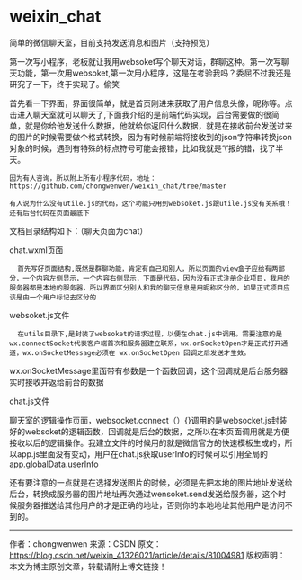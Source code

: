 # weixin_chat
简单的微信聊天室，目前支持发送消息和图片（支持预览）

第一次写小程序，老板就让我用websoket写个聊天对话，群聊这种。第一次写聊天功能，第一次用websoket,第一次用小程序，这是在考验我吗？委屈不过我还是研究了一下，终于实现了。偷笑

首先看一下界面，界面很简单，就是首页刚进来获取了用户信息头像，昵称等。点击进入聊天室就可以聊天了,下面我介绍的是前端代码实现，后台需要做的很简单，就是你给他发送什么数据，他就给你返回什么数据，就是在接收前台发送过来的图片的时候需要做个格式转换，因为有时候前端将接收到的json字符串转换json对象的时候，遇到有特殊的标点符号可能会报错，比如我就是‘\’报的错，找了半天。

    因为有人咨询，所以附上所有小程序代码，地址：https://github.com/chongwenwen/weixin_chat/tree/master

    有人说为什么没有utile.js的代码，这个功能只用到websoket.js跟utile.js没有关系哦！还有后台代码在页面最底下

         


文档目录结构如下：（聊天页面为chat）

  

 

chat.wxml页面

      首先写好页面结构,既然是群聊功能，肯定有自己和别人，所以页面的view盒子应给有两部分，一个内容左侧显示，一个内容右侧显示，下面是代码，因为没有正式注册企业项目，我用的服务器都是本地的服务器，所以界面区分别人和我的聊天信息是用昵称区分的，如果正式项目应该是由一个用户标记去区分的

  
 

websoket.js文件

      在utils目录下,是封装了websoket的请求过程，以便在chat.js中调用。需要注意的是wx.connectSocket代表客户端首次和服务器建立联系，wx.onSocketOpen才是正式打开通道，wx.onSocketMessage必须在 wx.onSocketOpen 回调之后发送才生效。

wx.onSocketMessage里面带有参数是一个函数回调，这个回调就是后台服务器实时接收并返给前台的数据

  

chat.js文件

聊天室的逻辑操作页面，websocket.connect（）{}调用的是websocket.js封装好的websoket的逻辑函数，回调就是后台的数据，之所以在本页面调用就是方便接收以后的逻辑操作。我建立文件的时候用的就是微信官方的快速模板生成的，所以app.js里面没有变动，用户在chat.js获取userInfo的时候可以引用全局的app.globalData.userInfo

 

还有要注意的一点就是在选择发送图片的时候，必须是先把本地的图片地址发送给后台，转换成服务器的图片地址再次通过wensoket.send发送给服务器，这个时候服务器推送给其他用户的才是正确的地址，否则你的本地地址其他用户是访问不到的。

 

--------------------- 
作者：chongwenwen 
来源：CSDN 
原文：https://blog.csdn.net/weixin_41326021/article/details/81004981 
版权声明：本文为博主原创文章，转载请附上博文链接！
